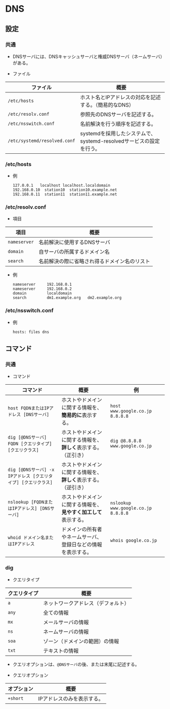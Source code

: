# DNS

## 設定

### 共通

- DNSサーバには、DNSキャッシュサーバと権威DNSサーバ（ネームサーバ）がある。

- ファイル

| ファイル                     | 概要                                                         |
| ---------------------------- | ------------------------------------------------------------ |
| `/etc/hosts`                 | ホスト名とIPアドレスの対応を記述する。（簡易的なDNS）        |
| `/etc/resolv.conf`           | 参照先のDNSサーバを記述する。                                |
| `/etc/nsswitch.conf`         | 名前解決を行う順序を記述する。                               |
| `/etc/systemd/resolved.conf` | systemdを採用したシステムで、systemd-resolvedサービスの設定を行う。 |

### /etc/hosts

- 例

  ```text
  127.0.0.1   localhost localhost.localdomain 
  192.168.0.10  station10  station10.example.net
  192.168.0.11  station11  station11.example.net
  ```

### /etc/resolv.conf

- 項目

| 項目         | 概要                                         |
| ------------ | -------------------------------------------- |
| `nameserver` | 名前解決に使用するDNSサーバ                  |
| `domain`     | 自サーバの所属するドメイン名                 |
| `search`     | 名前解決の際に省略され得るドメイン名のリスト |

- 例

  ```text
  nameserver     192.168.0.1
  nameserver     192.168.0.2
  domain         localdomain
  search         dm1.example.org   dm2.example.org
  ```

### /etc/nsswitch.conf

- 例

  ```text
  hosts: files dns
  ```

## コマンド

### 共通

- コマンド

| コマンド                                                     | 概要                                                         | 例                                  |
| ------------------------------------------------------------ | ------------------------------------------------------------ | ----------------------------------- |
| `host FQDNまたはIPアドレス [DNSサーバ]`                      | ホストやドメインに関する情報を、**簡易的に**表示する。       | `host www.google.co.jp 8.8.8.8`     |
| `dig [@DNSサーバ] FQDN [クエリタイプ] [クエリクラス]`        | ホストやドメインに関する情報を、**詳しく**表示する。（正引き） | `dig @8.8.8.8 www.google.co.jp`     |
| `dig [@DNSサーバ] -x IPアドレス [クエリタイプ] [クエリクラス]` | ホストやドメインに関する情報を、**詳しく**表示する。（逆引き） |                                     |
| `nslookup [FQDNまたはIPアドレス] [DNSサーバ]`                | ホストやドメインに関する情報を、**見やすく加工して**表示する。 | `nslookup www.google.co.jp 8.8.8.8` |
| `whoid ドメイン名またはIPアドレス`                           | ドメインの所有者やネームサーバ、登録日などの情報を表示する。 | `whois google.co.jp`                |

### dig

- クエリタイプ

| クエリタイプ | 概要                               |
| ------------ | ---------------------------------- |
| `a`          | ネットワークアドレス（デフォルト） |
| `any`        | 全ての情報                         |
| `mx`         | メールサーバの情報                 |
| `ns`         | ネームサーバの情報                 |
| `soa`        | ゾーン（ドメインの範囲）の情報     |
| `txt`        | テキストの情報                     |

- クエリオプションは、`@DNSサーバ`の後、または末尾に記述する。

- クエリオプション

|オプション|概要|
|---|---|
|`+short`|IPアドレスのみを表示する。|
